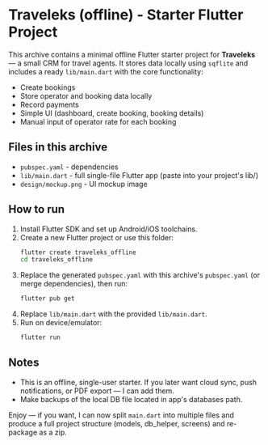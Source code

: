 # Traveleks (offline) - Starter Flutter Project

This archive contains a minimal offline Flutter starter project for **Traveleks** — a small CRM for travel agents.
It stores data locally using `sqflite` and includes a ready `lib/main.dart` with the core functionality:
- Create bookings
- Store operator and booking data locally
- Record payments
- Simple UI (dashboard, create booking, booking details)
- Manual input of operator rate for each booking

## Files in this archive
- `pubspec.yaml` - dependencies
- `lib/main.dart` - full single-file Flutter app (paste into your project's lib/)
- `design/mockup.png` - UI mockup image

## How to run
1. Install Flutter SDK and set up Android/iOS toolchains.
2. Create a new Flutter project or use this folder:
   ```bash
   flutter create traveleks_offline
   cd traveleks_offline
   ```
3. Replace the generated `pubspec.yaml` with this archive's `pubspec.yaml` (or merge dependencies), then run:
   ```bash
   flutter pub get
   ```
4. Replace `lib/main.dart` with the provided `lib/main.dart`.
5. Run on device/emulator:
   ```bash
   flutter run
   ```

## Notes
- This is an offline, single-user starter. If you later want cloud sync, push notifications, or PDF export — I can add them.
- Make backups of the local DB file located in app's databases path.

Enjoy — if you want, I can now split `main.dart` into multiple files and produce a full project structure (models, db_helper, screens) and re-package as a zip.
